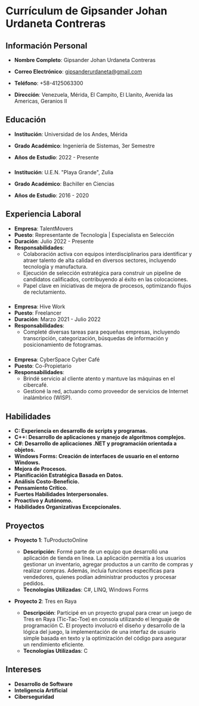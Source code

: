 # Currículum de Gipsander Johan Urdaneta Contreras

## Información Personal

-  **Nombre Completo**: Gipsander Johan Urdaneta Contreras

-  **Correo Electrónico**: gipsanderurdaneta@gmail.com

-  **Teléfono**: +58-4125063300

-  **Dirección**: Venezuela, Mérida, El Campito, El Llanito, Avenida las Americas, Geranios II

## Educación

-  **Institución**: Universidad de los Andes, Mérida

-  **Grado Académico**: Ingeniería de Sistemas, 3er Semestre

-  **Años de Estudio**: 2022 - Presente
###
-  **Institución**: U.E.N. "Playa Grande", Zulia

-  **Grado Académico**: Bachiller en Ciencias

-  **Años de Estudio**: 2016 - 2020

## Experiencia Laboral

- **Empresa**: TalentMovers
- **Puesto**: Representante de Tecnología | Especialista en Selección
- **Duración**: Julio 2022 - Presente
- **Responsabilidades**:
  - Colaboración activa con equipos interdisciplinarios para identificar y atraer talento de alta calidad en diversos sectores, incluyendo tecnología y manufactura.
  - Ejecución de selección estratégica para construir un pipeline de candidatos calificados, contribuyendo al éxito en las colocaciones.
  - Papel clave en iniciativas de mejora de procesos, optimizando flujos de reclutamiento.
###
- **Empresa**: Hive Work
- **Puesto**: Freelancer
- **Duración**: Marzo 2021 - Julio 2022
- **Responsabilidades**:
  - Completé diversas tareas para pequeñas empresas, incluyendo transcripción, categorización, búsquedas de información y posicionamiento de fotogramas.
###
- **Empresa**: CyberSpace Cyber Café
- **Puesto**: Co-Propietario
- **Responsabilidades**:
  - Brindé servicio al cliente atento y mantuve las máquinas en el cibercafé.
  - Gestioné la red, actuando como proveedor de servicios de Internet inalámbrico (WISP).

## Habilidades

  - **C: Experiencia en desarrollo de scripts y programas.**
  - **C++: Desarrollo de aplicaciones y manejo de algoritmos complejos.**
  - **C#: Desarrollo de aplicaciones .NET y programación orientada a objetos.**
  - **Windows Forms: Creación de interfaces de usuario en el entorno Windows.**
  - **Mejora de Procesos.**
  - **Planificación Estratégica Basada en Datos.**
  - **Análisis Costo-Beneficio.**
  - **Pensamiento Crítico.**
  - **Fuertes Habilidades Interpersonales.**
  - **Proactivo y Autónomo.**
  - **Habilidades Organizativas Excepcionales.**

## Proyectos

- **Proyecto 1**: TuProductoOnline
  - **Descripción**: Formé parte de un equipo que desarrolló una aplicación de tienda en línea. La aplicación permitía a los usuarios gestionar un inventario, agregar productos a un carrito de compras y realizar compras. Además, incluía funciones específicas para vendedores, quienes podían administrar productos y procesar pedidos.
  - **Tecnologías Utilizadas**: C#, LINQ, Windows Forms

- **Proyecto 2**: Tres en Raya
  - **Descripción**: Participé en un proyecto grupal para crear un juego de Tres en Raya (Tic-Tac-Toe) en consola utilizando el lenguaje de programación C. El proyecto involucró el diseño y desarrollo de la lógica del juego, la implementación de una interfaz de usuario simple basada en texto y la optimización del código para asegurar un rendimiento eficiente.
  - **Tecnologías Utilizadas**: C

## Intereses

- **Desarrollo de Software**
- **Inteligencia Artificial**
- **Ciberseguridad**

